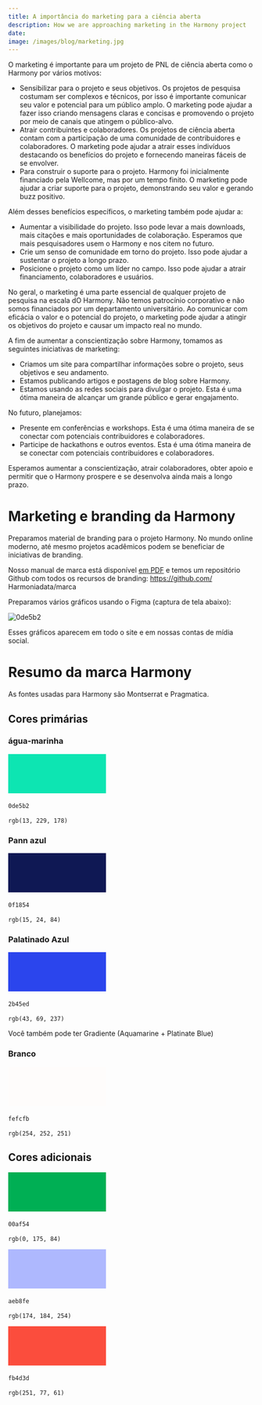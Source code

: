 ```yaml
---
title: A importância do marketing para a ciência aberta
description: How we are approaching marketing in the Harmony project
date:
image: /images/blog/marketing.jpg
---
```



O marketing é importante para um projeto de PNL de ciência aberta como o Harmony por vários motivos:

* Sensibilizar para o projeto e seus objetivos. Os projetos de pesquisa costumam ser complexos e técnicos, por isso é importante comunicar seu valor e potencial para um público amplo. O marketing pode ajudar a fazer isso criando mensagens claras e concisas e promovendo o projeto por meio de canais que atingem o público-alvo. 
* Atrair contribuintes e colaboradores. Os projetos de ciência aberta contam com a participação de uma comunidade de contribuidores e colaboradores. O marketing pode ajudar a atrair esses indivíduos destacando os benefícios do projeto e fornecendo maneiras fáceis de se envolver.
* Para construir o suporte para o projeto. Harmony foi inicialmente financiado pela Wellcome, mas por um tempo finito. O marketing pode ajudar a criar suporte para o projeto, demonstrando seu valor e gerando buzz positivo.

Além desses benefícios específicos, o marketing também pode ajudar a:

* Aumentar a visibilidade do projeto. Isso pode levar a mais downloads, mais citações e mais oportunidades de colaboração. Esperamos que mais pesquisadores usem o Harmony e nos citem no futuro.
* Crie um senso de comunidade em torno do projeto. Isso pode ajudar a sustentar o projeto a longo prazo.
* Posicione o projeto como um líder no campo. Isso pode ajudar a atrair financiamento, colaboradores e usuários.

No geral, o marketing é uma parte essencial de qualquer projeto de pesquisa na escala dO Harmony. Não temos patrocínio corporativo e não somos financiados por um departamento universitário. Ao comunicar com eficácia o valor e o potencial do projeto, o marketing pode ajudar a atingir os objetivos do projeto e causar um impacto real no mundo.

A fim de aumentar a conscientização sobre Harmony, tomamos as seguintes iniciativas de marketing:

* Criamos um site para compartilhar informações sobre o projeto, seus objetivos e seu andamento.
* Estamos publicando artigos e postagens de blog sobre Harmony.
* Estamos usando as redes sociais para divulgar o projeto. Esta é uma ótima maneira de alcançar um grande público e gerar engajamento.

No futuro, planejamos:

* Presente em conferências e workshops. Esta é uma ótima maneira de se conectar com potenciais contribuidores e colaboradores.
* Participe de hackathons e outros eventos. Esta é uma ótima maneira de se conectar com potenciais contribuidores e colaboradores.

Esperamos aumentar a conscientização, atrair colaboradores, obter apoio e permitir que o Harmony prospere e se desenvolva ainda mais a longo prazo.

# Marketing e branding da Harmony

Preparamos material de branding para o projeto Harmony. No mundo online moderno, até mesmo projetos acadêmicos podem se beneficiar de iniciativas de branding.

Nosso manual de marca está disponível [em PDF](https://raw.githubusercontent.com/harmonydata/brand/main/Brandbook.pdf) e temos um repositório Github com todos os recursos de branding: https://github.com/ Harmoniadata/marca

Preparamos vários gráficos usando o Figma (captura de tela abaixo):

![0de5b2](/assets/images/figma.png)

Esses gráficos aparecem em todo o site e em nossas contas de mídia social.

# Resumo da marca Harmony

As fontes usadas para Harmony são Montserrat e Pragmatica.

## Cores primárias

### água-marinha

![0de5b2](https://raw.githubusercontent.com/harmonydata/brand/main/colours/0de5b2.svg)
```
0de5b2
```
```
rgb(13, 229, 178)
```

### Pann azul

![0f1854](https://raw.githubusercontent.com/harmonydata/brand/main/colours/0f1854.svg)
```
0f1854
```
```
rgb(15, 24, 84)
```

### Palatinado Azul

![2b45ed](https://raw.githubusercontent.com/harmonydata/brand/main/colours/2b45ed.svg)
```
2b45ed
```
```
rgb(43, 69, 237)
```

Você também pode ter Gradiente (Aquamarine + Platinate Blue)

### Branco

![fefcfb](https://raw.githubusercontent.com/harmonydata/brand/main/colours/fefcfb.svg)
```
fefcfb
```
```
rgb(254, 252, 251)
```


## Cores adicionais


![00af54](https://raw.githubusercontent.com/harmonydata/brand/main/colours/00af54.svg)
```
00af54
```
```
rgb(0, 175, 84)
```


![aeb8fe](https://raw.githubusercontent.com/harmonydata/brand/main/colours/aeb8fe.svg)
```
aeb8fe
```
```
rgb(174, 184, 254)
```


![fb4d3d](https://raw.githubusercontent.com/harmonydata/brand/main/colours/fb4d3d.svg)
```
fb4d3d
```
```
rgb(251, 77, 61)
```



